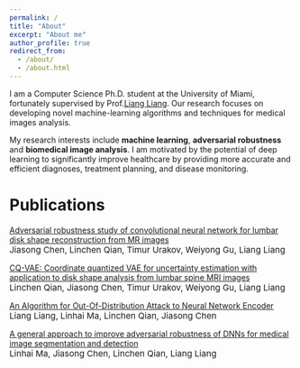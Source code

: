 ```yaml
---
permalink: /
title: "About"
excerpt: "About me"
author_profile: true
redirect_from: 
  - /about/
  - /about.html
---
```

I am a Computer Science Ph.D. student at the University of Miami, fortunately supervised by Prof.[Liang Liang](https://liangbright.wordpress.com/). Our research focuses on developing novel machine-learning algorithms and techniques for medical images analysis. 

My research interests include **machine learning**, **adversarial robustness** and **biomedical image analysis**. I am motivated by the potential of deep learning to significantly improve healthcare by providing more accurate and efficient diagnoses, treatment planning, and disease monitoring.

Publications
======
[Adversarial robustness study of convolutional neural network for lumbar disk shape reconstruction from MR images](https://www.spiedigitallibrary.org/conference-proceedings-of-spie/11596/1159615/Adversarial-robustness-study-of-convolutional-neural-network-for-lumbar-disk/10.1117/12.2580852.short#_=)<br>
<span style="font-size:4mm;">Jiasong Chen, Linchen Qian, Timur Urakov, Weiyong Gu, Liang Liang </span> <br>

[CQ-VAE: Coordinate quantized VAE for uncertainty estimation with application to disk shape analysis from lumbar spine MRI images](https://ieeexplore.ieee.org/abstract/document/9356321)<br>
<span style="font-size:4mm;">Linchen Qian, Jiasong Chen, Timur Urakov, Weiyong Gu, Liang Liang </span> <br>

[An Algorithm for Out-Of-Distribution Attack to Neural Network Encoder](https://arxiv.org/abs/2009.08016)<br>
<span style="font-size:4mm;">Liang Liang, Linhai Ma, Linchen Qian, Jiasong Chen </span> <br>

[A general approach to improve adversarial robustness of DNNs for medical image segmentation and detection](https://spie.org/MI/conferencedetails/medical-image-processing)<br>
<span style="font-size:4mm;">Linhai Ma, Jiasong Chen, Linchen Qian, Liang Liang </span> <br>



